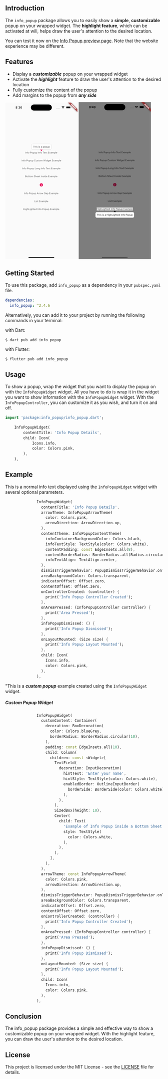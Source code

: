 ## Introduction

The `info_popup` package allows you to easily show a **simple**, **customizable** popup on your wrapped widget. The **highlight feature**, which can be activated at will, helps draw the user's attention to the desired location. 

You can test it now on the [Info Popup preview page](https://info-popup.web.app/#/ "Info Popup"). 
Note that the website experience may be different.

## Features

- Display a ***customizable*** popup on your wrapped widget
- Activate the ***highlight*** feature to draw the user's attention to the desired location
- Fully customize the content of the popup
- Add margins to the popup from ***any side***

![MainPresentation](assets/readme/example_presentation.gif)
![HighlightExample](assets/readme/highlight_example.png)

## Getting Started

To use this package, add `info_popup` as a dependency in your `pubspec.yaml` file.

```yaml
dependencies:
  info_popup: ^2.4.6 
```

Alternatively, you can add it to your project by running the following commands in your terminal:

with Dart:

```shell
$ dart pub add info_popup
```

with Flutter:

```shell
$ flutter pub add info_popup
```

## Usage

To show a popup, wrap the widget that you want to display the popup on with the `InfoPopupWidget` widget. All you have to do is wrap it in the widget you want to show information with the `InfoPopupWidget` widget. With the `InfoPopupController`, you can customize it as you wish, and turn it on and off.

```dart
import 'package:info_popup/info_popup.dart';
```

```dart
	InfoPopupWidget(
		contentTitle: 'Info Popup Details',
		child: Icon(
			Icons.info,
			color: Colors.pink,
		),
	),
```

## Example 

This is a normal info text displayed using the `InfoPopupWidget` widget with several optional parameters.

```dart
              InfoPopupWidget(
                contentTitle: 'Info Popup Details',
                arrowTheme: InfoPopupArrowTheme(
                  color: Colors.pink,
                  arrowDirection: ArrowDirection.up,
                ),
                contentTheme: InfoPopupContentTheme(
                  infoContainerBackgroundColor: Colors.black,
                  infoTextStyle: TextStyle(color: Colors.white),
                  contentPadding: const EdgeInsets.all(8),
                  contentBorderRadius: BorderRadius.all(Radius.circular(10)),
                  infoTextAlign: TextAlign.center,
                ),
                dismissTriggerBehavior: PopupDismissTriggerBehavior.onTapArea,
                areaBackgroundColor: Colors.transparent,
                indicatorOffset: Offset.zero,
                contentOffset: Offset.zero,
                onControllerCreated: (controller) {
                  print('Info Popup Controller Created');
                },
                onAreaPressed: (InfoPopupController controller) {
                  print('Area Pressed');
                },
                infoPopupDismissed: () {
                  print('Info Popup Dismissed');
                },
                onLayoutMounted: (Size size) {
                  print('Info Popup Layout Mounted');
                },
                child: Icon(
                  Icons.info,
                  color: Colors.pink,
                ),
              ),
```
"This is a ***custom popup*** example created using the `InfoPopupWidget` widget.

##### Custom Popup Widget
```dart
              InfoPopupWidget(
                customContent: Container(
                  decoration: BoxDecoration(
                    color: Colors.blueGrey,
                    borderRadius: BorderRadius.circular(10),
                  ),
                  padding: const EdgeInsets.all(10),
                  child: Column(
                    children: const <Widget>[
                      TextField(
                        decoration: InputDecoration(
                          hintText: 'Enter your name',
                          hintStyle: TextStyle(color: Colors.white),
                          enabledBorder: OutlineInputBorder(
                            borderSide: BorderSide(color: Colors.white),
                          ),
                        ),
                      ),
                      SizedBox(height: 10),
                      Center(
                        child: Text(
                          'Example of Info Popup inside a Bottom Sheet',
                          style: TextStyle(
                            color: Colors.white,
                          ),
                        ),
                      ),
                    ],
                  ),
                ),
                arrowTheme: const InfoPopupArrowTheme(
                  color: Colors.pink,
                  arrowDirection: ArrowDirection.up,
                ),
                dismissTriggerBehavior: PopupDismissTriggerBehavior.onTapArea,
                areaBackgroundColor: Colors.transparent,
                indicatorOffset: Offset.zero,
                contentOffset: Offset.zero,
                onControllerCreated: (controller) {
                  print('Info Popup Controller Created');
                },
                onAreaPressed: (InfoPopupController controller) {
                  print('Area Pressed');
                },
                infoPopupDismissed: () {
                  print('Info Popup Dismissed');
                },
                onLayoutMounted: (Size size) {
                  print('Info Popup Layout Mounted');
                },
                child: Icon(
                  Icons.info,
                  color: Colors.pink,
                ),
              ),
```


## Conclusion

The info_popup package provides a simple and effective way to show a customizable popup on your wrapped widget. With the highlight feature, you can draw the user's attention to the desired location.

## License

This project is licensed under the MIT License - see the [LICENSE](https://github.com/SalihCanBinboga/info_popup/blob/master/LICENSE "LICENSE") file for details.
